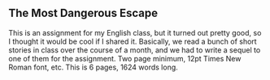 ## The Most Dangerous Escape
This is an assignment for my English class, but it turned out pretty good, so I thought it would be cool if I shared it.
Basically, we read a bunch of short stories in class over the course of a month, and we had to write a sequel to one of them for the assignment. Two page minimum, 12pt Times New Roman font, etc.
This is 6 pages, 1624 words long.
